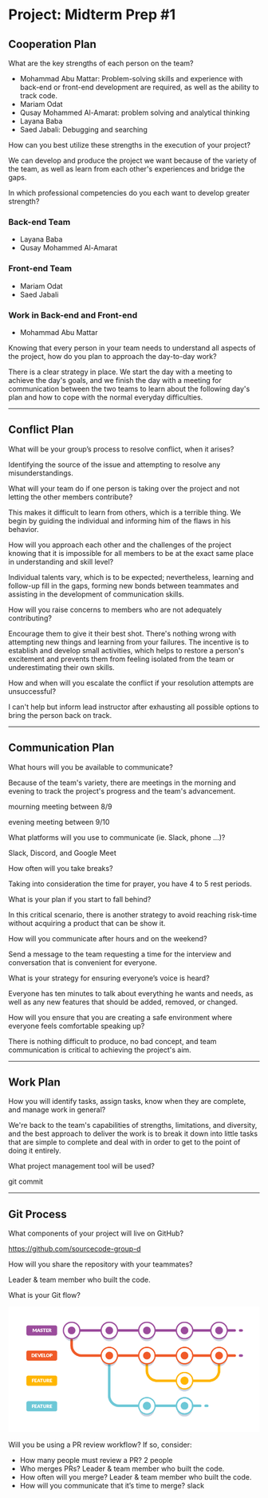 # Project: Midterm Prep #1


## Cooperation Plan

What are the key strengths of each person on the team?

* Mohammad Abu Mattar: Problem-solving skills and experience with back-end or front-end development are required, as well as the ability to track code.
* Mariam Odat
* Qusay Mohammed Al-Amarat: problem solving and analytical thinking
* Layana Baba
* Saed Jabali: Debugging and searching

How can you best utilize these strengths in the execution of your project?

We can develop and produce the project we want because of the variety of the team, as well as learn from each other's experiences and bridge the gaps.


In which professional competencies do you each want to develop greater strength?

### Back-end Team
* Layana Baba
* Qusay Mohammed Al-Amarat

### Front-end Team
* Mariam Odat
* Saed Jabali

### Work in Back-end and Front-end
* Mohammad Abu Mattar


Knowing that every person in your team needs to understand all aspects of the project, how do you plan to approach the day-to-day work?

There is a clear strategy in place. We start the day with a meeting to achieve the day's goals, and we finish the day with a meeting for communication between the two teams to learn about the following day's plan and how to cope with the normal everyday difficulties.

***

## Conflict Plan

What will be your group’s process to resolve conflict, when it arises?

Identifying the source of the issue and attempting to resolve any misunderstandings.

What will your team do if one person is taking over the project and not letting the other members contribute?

This makes it difficult to learn from others, which is a terrible thing. We begin by guiding the individual and informing him of the flaws in his behavior.

How will you approach each other and the challenges of the project knowing that it is impossible for all members to be at the exact same place in understanding and skill level?

Individual talents vary, which is to be expected; nevertheless, learning and follow-up fill in the gaps, forming new bonds between teammates and assisting in the development of communication skills.

How will you raise concerns to members who are not adequately contributing?

Encourage them to give it their best shot. There's nothing wrong with attempting new things and learning from your failures. The incentive is to establish and develop small activities, which helps to restore a person's excitement and prevents them from feeling isolated from the team or underestimating their own skills.

How and when will you escalate the conflict if your resolution attempts are unsuccessful?

I can't help but inform lead instructor after exhausting all possible options to bring the person back on track.

***

## Communication Plan

What hours will you be available to communicate?

Because of the team's variety, there are meetings in the morning and evening to track the project's progress and the team's advancement.

mourning meeting between 8/9

evening meeting between 9/10

What platforms will you use to communicate (ie. Slack, phone …)?

Slack, Discord, and Google Meet

How often will you take breaks?

Taking into consideration the time for prayer, you have 4 to 5 rest periods.

What is your plan if you start to fall behind?

In this critical scenario, there is another strategy to avoid reaching risk-time without acquiring a product that can be show it.

How will you communicate after hours and on the weekend?

Send a message to the team requesting a time for the interview and conversation that is convenient for everyone.

What is your strategy for ensuring everyone’s voice is heard?

Everyone has ten minutes to talk about everything he wants and needs, as well as any new features that should be added, removed, or changed.

How will you ensure that you are creating a safe environment where everyone feels comfortable speaking up?

There is nothing difficult to produce, no bad concept, and team communication is critical to achieving the project's aim.

***

## Work Plan

How you will identify tasks, assign tasks, know when they are complete, and manage work in general?

We're back to the team's capabilities of strengths, limitations, and diversity, and the best approach to deliver the work is to break it down into little tasks that are simple to complete and deal with in order to get to the point of doing it entirely.


What project management tool will be used?

git commit

***

## Git Process

What components of your project will live on GitHub?

https://github.com/sourcecode-group-d

How will you share the repository with your teammates?

Leader & team member who built the code.

What is your Git flow?

![workflow](../assets/gitflow.png)

Will you be using a PR review workflow? If so, consider:

* How many people must review a PR? 2 people
* Who merges PRs? Leader & team member who built the code.
* How often will you merge? Leader & team member who built the code.
* How will you communicate that it’s time to merge? slack
